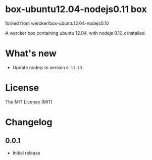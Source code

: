 # box-ubuntu12.04-nodejs0.11 box

forked from wercker/box-ubuntu12.04-nodejs0.10

A wercker box containing ubuntu 12.04, with nodejs 0.10.x installed.

# What's new

- Update nodejs to version `0.11.13`

# License

The MIT License (MIT)

# Changelog

## 0.0.1

- Initial release
